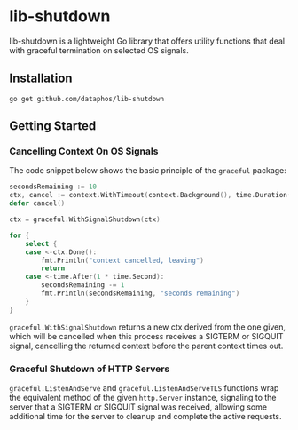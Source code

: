 # lib-shutdown

lib-shutdown is a lightweight Go library that offers utility functions that deal with graceful termination on selected
OS signals.

## Installation

`go get github.com/dataphos/lib-shutdown`

## Getting Started

### Cancelling Context On OS Signals

The code snippet below shows the basic principle of the `graceful` package:

```go
secondsRemaining := 10
ctx, cancel := context.WithTimeout(context.Background(), time.Duration(secondsRemaining)*time.Second)
defer cancel()

ctx = graceful.WithSignalShutdown(ctx)

for {
    select {
    case <-ctx.Done():
        fmt.Println("context cancelled, leaving")
        return
    case <-time.After(1 * time.Second):
        secondsRemaining -= 1
        fmt.Println(secondsRemaining, "seconds remaining")
    }
}
```

`graceful.WithSignalShutdown` returns a new ctx derived from the one given, which will be cancelled when this process
receives a SIGTERM or SIGQUIT signal, cancelling the returned context before the parent context times out.

### Graceful Shutdown of HTTP Servers

`graceful.ListenAndServe` and `graceful.ListenAndServeTLS` functions wrap the equivalent
method of the given `http.Server` instance, signaling to the server that a SIGTERM or SIGQUIT signal
was received, allowing some additional time for the server to cleanup and complete the active requests.

